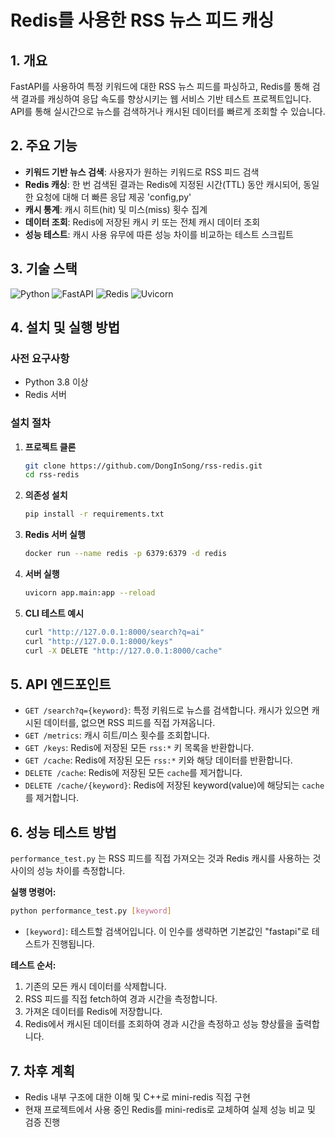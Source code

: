 # Redis를 사용한 RSS 뉴스 피드 캐싱

## 1. 개요

FastAPI를 사용하여 특정 키워드에 대한 RSS 뉴스 피드를 파싱하고, Redis를 통해 검색 결과를 캐싱하여 응답 속도를 향상시키는 웹 서비스 기반 테스트 프로젝트입니다. API를 통해 실시간으로 뉴스를 검색하거나 캐시된 데이터를 빠르게 조회할 수 있습니다.

## 2. 주요 기능

- **키워드 기반 뉴스 검색**: 사용자가 원하는 키워드로 RSS 피드 검색
- **Redis 캐싱**: 한 번 검색된 결과는 Redis에 지정된 시간(TTL) 동안 캐시되어, 동일한 요청에 대해 더 빠른 응답 제공 'config,py'
- **캐시 통계**: 캐시 히트(hit) 및 미스(miss) 횟수 집계
- **데이터 조회**: Redis에 저장된 캐시 키 또는 전체 캐시 데이터 조회
- **성능 테스트**: 캐시 사용 유무에 따른 성능 차이를 비교하는 테스트 스크립트

## 3. 기술 스택

![Python](https://img.shields.io/badge/Python-3776AB?style=for-the-badge&logo=python&logoColor=white)  ![FastAPI](https://img.shields.io/badge/FastAPI-009688?style=for-the-badge&logo=fastapi&logoColor=white)  ![Redis](https://img.shields.io/badge/Redis-DC382D?style=for-the-badge&logo=redis&logoColor=white)  ![Uvicorn](https://img.shields.io/badge/Uvicorn-4E87A2?style=for-the-badge&logo=uvicorn&logoColor=white)

## 4. 설치 및 실행 방법

### 사전 요구사항

- Python 3.8 이상
- Redis 서버

### 설치 절차

1.  **프로젝트 클론**
    ```bash
    git clone https://github.com/DongInSong/rss-redis.git
    cd rss-redis
    ```

2.  **의존성 설치**
    ```bash
    pip install -r requirements.txt
    ```

3.  **Redis 서버 실행**   
    ```bash
    docker run --name redis -p 6379:6379 -d redis
    ```

4.  **서버 실행**
    ```bash
    uvicorn app.main:app --reload
    ```

5. **CLI 테스트 예시**
    ```bash
    curl "http://127.0.0.1:8000/search?q=ai"
    curl "http://127.0.0.1:8000/keys"
    curl -X DELETE "http://127.0.0.1:8000/cache"
    ```

## 5. API 엔드포인트

- `GET /search?q={keyword}`: 특정 키워드로 뉴스를 검색합니다. 캐시가 있으면 캐시된 데이터를, 없으면 RSS 피드를 직접 가져옵니다.
- `GET /metrics`: 캐시 히트/미스 횟수를 조회합니다.
- `GET /keys`: Redis에 저장된 모든 `rss:*` 키 목록을 반환합니다.
- `GET /cache`: Redis에 저장된 모든 `rss:*` 키와 해당 데이터를 반환합니다.
- `DELETE /cache`: Redis에 저장된 모든 `cache`를 제거합니다.
- `DELETE /cache/{keyword}`: Redis에 저장된 keyword(value)에 해당되는 `cache`를 제거합니다.

## 6. 성능 테스트 방법

`performance_test.py` 는 RSS 피드를 직접 가져오는 것과 Redis 캐시를 사용하는 것 사이의 성능 차이를 측정합니다.

**실행 명령어:**

```bash
python performance_test.py [keyword]
```

- `[keyword]`: 테스트할 검색어입니다. 이 인수를 생략하면 기본값인 "fastapi"로 테스트가 진행됩니다.

**테스트 순서:**
1.  기존의 모든 캐시 데이터를 삭제합니다.
2.  RSS 피드를 직접 fetch하여 경과 시간을 측정합니다.
3.  가져온 데이터를 Redis에 저장합니다.
4.  Redis에서 캐시된 데이터를 조회하여 경과 시간을 측정하고 성능 향상률을 출력합니다.

## 7. 차후 계획
- Redis 내부 구조에 대한 이해 및 C++로 mini-redis 직접 구현
- 현재 프로젝트에서 사용 중인 Redis를 mini-redis로 교체하여 실제 성능 비교 및 검증 진행

